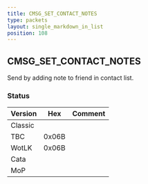 ```yaml
---
title: CMSG_SET_CONTACT_NOTES
type: packets
layout: single_markdown_in_list
position: 108
---
```


## CMSG_SET_CONTACT_NOTES

Send by adding note to friend in contact list.

### Status

Version | Hex | Comment
---------- | ---------- | ---------- 
Classic |  |  
TBC | 0x06B |  
WotLK | 0x06B |  
Cata |  |  
MoP |  |  